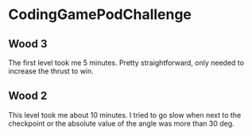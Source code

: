 # CodingGamePodChallenge

Wood 3
--------------------------------------------------------------------------------------------------------------------------------------------------------------------------------
The first level took me 5 minutes. Pretty straightforward, only needed to increase the thrust to win.

Wood 2
--------------------------------------------------------------------------------------------------------------------------------------------------------------------------------

This level took me about 10 minutes. I tried to go slow when next to the checkpoint or the absolute value of the angle was more than 30 deg.
